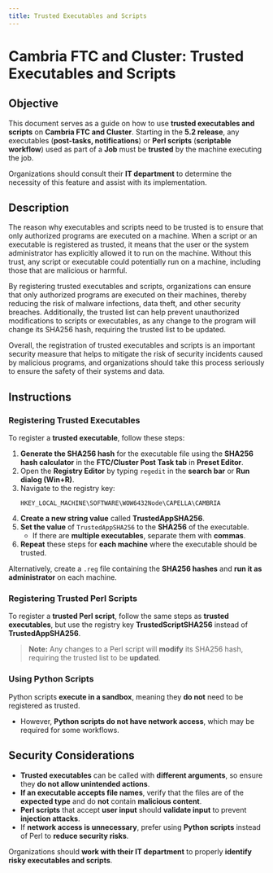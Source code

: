 ```yaml
---
title: Trusted Executables and Scripts
---
```


# Cambria FTC and Cluster: Trusted Executables and Scripts

## Objective

This document serves as a guide on how to use **trusted executables and scripts** on **Cambria FTC and Cluster**. Starting in the **5.2 release**, any executables (**post-tasks, notifications**) or **Perl scripts** (**scriptable workflow**) used as part of a **Job** must be **trusted** by the machine executing the job.

Organizations should consult their **IT department** to determine the necessity of this feature and assist with its implementation.

## Description

The reason why executables and scripts need to be trusted is to ensure that only authorized programs are executed on a machine. When a script or an executable is registered as trusted, it means that the user or the system administrator has explicitly allowed it to run on the machine. Without this trust, any script or executable could potentially run on a machine, including those that are malicious or harmful.

By registering trusted executables and scripts, organizations can ensure that only authorized programs are executed on their machines, thereby reducing the risk of malware infections, data theft, and other security breaches. Additionally, the trusted list can help prevent unauthorized modifications to scripts or executables, as any change to the program will change its SHA256 hash, requiring the trusted list to be updated.

Overall, the registration of trusted executables and scripts is an important security measure that helps to mitigate the risk of security incidents caused by malicious programs, and organizations should take this process seriously to ensure the safety of their systems and data.


## Instructions

### Registering Trusted Executables

To register a **trusted executable**, follow these steps:

1. **Generate the SHA256 hash** for the executable file using the **SHA256 hash calculator** in the **FTC/Cluster Post Task tab** in **Preset Editor**.
2. Open the **Registry Editor** by typing `regedit` in the **search bar** or **Run dialog (Win+R)**.
3. Navigate to the registry key:
   ```
   HKEY_LOCAL_MACHINE\SOFTWARE\WOW6432Node\CAPELLA\CAMBRIA
   ```
4. **Create a new string value** called **TrustedAppSHA256**.
5. **Set the value** of `TrustedAppSHA256` to the **SHA256** of the executable.
   - If there are **multiple executables**, separate them with **commas**.
6. **Repeat** these steps for **each machine** where the executable should be trusted.

Alternatively, create a `.reg` file containing the **SHA256 hashes** and **run it as administrator** on each machine.

### Registering Trusted Perl Scripts

To register a **trusted Perl script**, follow the same steps as **trusted executables**, but use the registry key **TrustedScriptSHA256** instead of **TrustedAppSHA256**. 


> **Note:** Any changes to a Perl script will **modify** its SHA256 hash, requiring the trusted list to be **updated**.

### Using Python Scripts

Python scripts **execute in a sandbox**, meaning they **do not** need to be registered as trusted.

- However, **Python scripts do not have network access**, which may be required for some workflows.

## Security Considerations

- **Trusted executables** can be called with **different arguments**, so ensure they **do not allow unintended actions**.
- **If an executable accepts file names**, verify that the files are of the **expected type** and do **not** contain **malicious content**.
- **Perl scripts** that accept **user input** should **validate input** to prevent **injection attacks**.
- If **network access is unnecessary**, prefer using **Python scripts** instead of Perl to **reduce security risks**.

Organizations should **work with their IT department** to properly **identify risky executables and scripts**.


